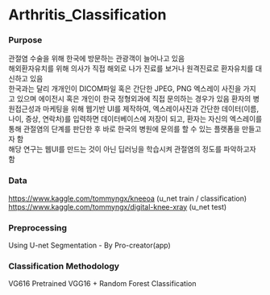 # Arthritis_Classification

### Purpose
관절염 수술을 위해 한국에 방문하는 관광객이 늘어나고 있음  
해외환자유치를 위해 의사가 직접 해외로 나가 진료를 보거나 원격진료로 환자유치를 대신하고 있음     
한국과는 달리 개개인이 DICOM파일 혹은 간단한 JPEG, PNG 엑스레이 사진을 가지고 있으며 에이전시 혹은 개인이 한국 정형외과에 직접 문의하는 경우가 있음 
환자의 병원접근성과 마케팅을 위해 웹기반 UI를 제작하여, 엑스레이사진과 간단한 데이터(이름, 나이, 증상, 연락처)를 입력하면 데이터베이스에 저장이 되고, 환자는 자신의 엑스레이를 통해 관절염의 단계를 판단한 후 바로 한국의 병원에 문의를 할 수 있는 플랫폼을 만들고자 함  
해당 연구는 웹UI를 만드는 것이 아닌 딥러닝을 학습시켜 관절염의 정도를 파악하고자 함  

### Data
https://www.kaggle.com/tommyngx/kneeoa (u_net train / classification) 
https://www.kaggle.com/tommyngx/digital-knee-xray (u_net test)


### Preprocessing
Using U-net
Segmentation - By Pro-creator(app)

### Classification Methodology
VG616 
Pretrained VGG16 + Random Forest Classification 

### 
